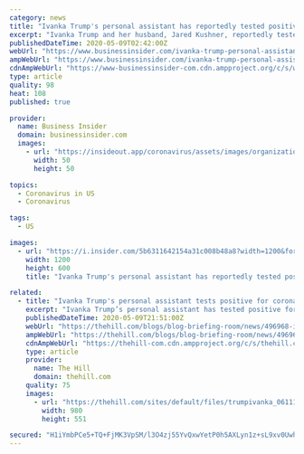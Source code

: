```yaml
---
category: news
title: "Ivanka Trump's personal assistant has reportedly tested positive for the coronavirus"
excerpt: "Ivanka Trump and her husband, Jared Kushner, reportedly tested negative for the virus on Friday. Two other West Wing staffers tested positive earlier."
publishedDateTime: 2020-05-09T02:42:00Z
webUrl: "https://www.businessinsider.com/ivanka-trump-personal-assistant-tested-positive-for-coronavirus-report-2020-5"
ampWebUrl: "https://www.businessinsider.com/ivanka-trump-personal-assistant-tested-positive-for-coronavirus-report-2020-5?amp"
cdnAmpWebUrl: "https://www-businessinsider-com.cdn.ampproject.org/c/s/www.businessinsider.com/ivanka-trump-personal-assistant-tested-positive-for-coronavirus-report-2020-5?amp"
type: article
quality: 98
heat: 108
published: true

provider:
  name: Business Insider
  domain: businessinsider.com
  images:
    - url: "https://insideout.app/coronavirus/assets/images/organizations/businessinsider.com-50x50.jpg"
      width: 50
      height: 50

topics:
  - Coronavirus in US
  - Coronavirus

tags:
  - US

images:
  - url: "https://i.insider.com/5b6311642154a31c008b48a8?width=1200&format=jpeg"
    width: 1200
    height: 600
    title: "Ivanka Trump's personal assistant has reportedly tested positive for the coronavirus"

related:
  - title: "Ivanka Trump's personal assistant tests positive for coronavirus"
    excerpt: "Ivanka Trump’s personal assistant has tested positive for coronavirus, according to multiple"
    publishedDateTime: 2020-05-09T21:51:00Z
    webUrl: "https://thehill.com/blogs/blog-briefing-room/news/496968-ivanka-trumps-assistant-tests-positive-for-coronavirus"
    ampWebUrl: "https://thehill.com/blogs/blog-briefing-room/news/496968-ivanka-trumps-assistant-tests-positive-for-coronavirus?amp"
    cdnAmpWebUrl: "https://thehill-com.cdn.ampproject.org/c/s/thehill.com/blogs/blog-briefing-room/news/496968-ivanka-trumps-assistant-tests-positive-for-coronavirus?amp"
    type: article
    provider:
      name: The Hill
      domain: thehill.com
    quality: 75
    images:
      - url: "https://thehill.com/sites/default/files/trumpivanka_061119gn8_lead.jpg"
        width: 980
        height: 551

secured: "H1iYmbPCe5+TQ+FjMK3VpSM/l3O4zj55YvQxwYetP0h5AXLyn1z+sL9xv0UwhWtbkCiUURjKR/kcHHAFEBY1+3m8oqFIAQiD+EkseAGTufc8EIx3j5bmMs1MIMxeGaHvmJ2/FtktY1Bl5owNiJnkbOYRhzHW+hMYW+wmPYR6ODgZSmaEZDira79jjn+njReuWIpLB5yDN/gf5hplWTic+m8Cm9wdjZQjVAd6aVjyVE7qIKUJWU1r80uf0FIFD1pvLeJ3Blf/qa3wm8cGcen7m1OZVBOJsZHTe149CriFLLIa945Cox47kC7X7Pku2sZF8D1em0UR9tShXOIi8nNwtQ83HshA+rsqPULhJl2h2DawkoXbp1UVf3TZY+Arg2TO0IRIJKCZAG0o/jItB2lv3LLN7xzjfCHrjqLukorIZ+ZfVXlNkCCi+nZxm4vbzZiOCJauthGS1TP3Eu3jHDYS0/2AtIUZ4J679WgRLyiq+zc=;iv+4XQSYYJgehf8DZ2wJpA=="
---
```


